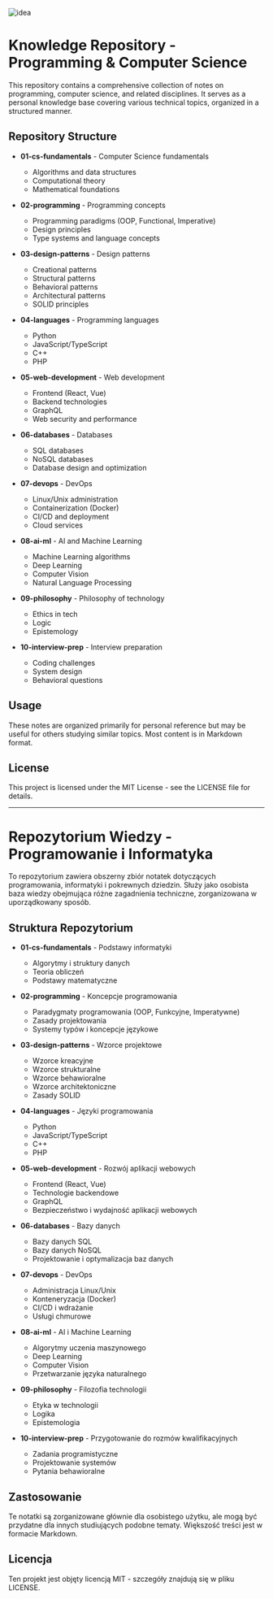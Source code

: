 ![idea](https://github.com/user-attachments/assets/aea6a091-d88a-4627-a64f-d73a5c04de8a)

# Knowledge Repository - Programming & Computer Science

This repository contains a comprehensive collection of notes on programming, computer science, and related disciplines. It serves as a personal knowledge base covering various technical topics, organized in a structured manner.

## Repository Structure

- **01-cs-fundamentals** - Computer Science fundamentals
  - Algorithms and data structures
  - Computational theory
  - Mathematical foundations

- **02-programming** - Programming concepts
  - Programming paradigms (OOP, Functional, Imperative)
  - Design principles
  - Type systems and language concepts

- **03-design-patterns** - Design patterns
  - Creational patterns
  - Structural patterns
  - Behavioral patterns
  - Architectural patterns
  - SOLID principles

- **04-languages** - Programming languages
  - Python
  - JavaScript/TypeScript
  - C++
  - PHP

- **05-web-development** - Web development
  - Frontend (React, Vue)
  - Backend technologies
  - GraphQL
  - Web security and performance

- **06-databases** - Databases
  - SQL databases
  - NoSQL databases
  - Database design and optimization

- **07-devops** - DevOps
  - Linux/Unix administration
  - Containerization (Docker)
  - CI/CD and deployment
  - Cloud services

- **08-ai-ml** - AI and Machine Learning
  - Machine Learning algorithms
  - Deep Learning
  - Computer Vision
  - Natural Language Processing

- **09-philosophy** - Philosophy of technology
  - Ethics in tech
  - Logic
  - Epistemology

- **10-interview-prep** - Interview preparation
  - Coding challenges
  - System design
  - Behavioral questions

## Usage

These notes are organized primarily for personal reference but may be useful for others studying similar topics. Most content is in Markdown format.

## License

This project is licensed under the MIT License - see the LICENSE file for details.

---

# Repozytorium Wiedzy - Programowanie i Informatyka

To repozytorium zawiera obszerny zbiór notatek dotyczących programowania, informatyki i pokrewnych dziedzin. Służy jako osobista baza wiedzy obejmująca różne zagadnienia techniczne, zorganizowana w uporządkowany sposób.

## Struktura Repozytorium

- **01-cs-fundamentals** - Podstawy informatyki
  - Algorytmy i struktury danych
  - Teoria obliczeń
  - Podstawy matematyczne

- **02-programming** - Koncepcje programowania
  - Paradygmaty programowania (OOP, Funkcyjne, Imperatywne)
  - Zasady projektowania
  - Systemy typów i koncepcje językowe

- **03-design-patterns** - Wzorce projektowe
  - Wzorce kreacyjne
  - Wzorce strukturalne
  - Wzorce behawioralne
  - Wzorce architektoniczne
  - Zasady SOLID

- **04-languages** - Języki programowania
  - Python
  - JavaScript/TypeScript
  - C++
  - PHP

- **05-web-development** - Rozwój aplikacji webowych
  - Frontend (React, Vue)
  - Technologie backendowe
  - GraphQL
  - Bezpieczeństwo i wydajność aplikacji webowych

- **06-databases** - Bazy danych
  - Bazy danych SQL
  - Bazy danych NoSQL
  - Projektowanie i optymalizacja baz danych

- **07-devops** - DevOps
  - Administracja Linux/Unix
  - Konteneryzacja (Docker)
  - CI/CD i wdrażanie
  - Usługi chmurowe

- **08-ai-ml** - AI i Machine Learning
  - Algorytmy uczenia maszynowego
  - Deep Learning
  - Computer Vision
  - Przetwarzanie języka naturalnego

- **09-philosophy** - Filozofia technologii
  - Etyka w technologii
  - Logika
  - Epistemologia

- **10-interview-prep** - Przygotowanie do rozmów kwalifikacyjnych
  - Zadania programistyczne
  - Projektowanie systemów
  - Pytania behawioralne

## Zastosowanie

Te notatki są zorganizowane głównie dla osobistego użytku, ale mogą być przydatne dla innych studiujących podobne tematy. Większość treści jest w formacie Markdown.

## Licencja

Ten projekt jest objęty licencją MIT - szczegóły znajdują się w pliku LICENSE.
